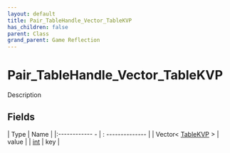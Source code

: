 ```yaml
---
layout: default
title: Pair_TableHandle_Vector_TableKVP
has_children: false
parent: Class
grand_parent: Game Reflection
---
```

# Pair_TableHandle_Vector_TableKVP
Description 

## Fields
| Type | Name |
|:------------ - | : -------------- |
| Vector< [TableKVP](game-reflection/classes/table_k_v_p.md) > | value |
| [int](game-reflection/enums/int.md) | key |
